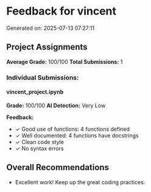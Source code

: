 # Feedback for vincent

Generated on: 2025-07-13 07:27:11

## Project Assignments

**Average Grade:** 100/100
**Total Submissions:** 1

### Individual Submissions:

#### vincent_project.ipynb
**Grade:** 100/100
**AI Detection:** Very Low

**Feedback:**
- ✓ Good use of functions: 4 functions defined
- ✓ Well documented: 4 functions have docstrings
- ✓ Clean code style
- ✓ No syntax errors

## Overall Recommendations

- Excellent work! Keep up the great coding practices.
